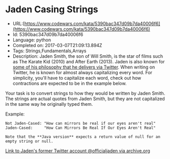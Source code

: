 # Jaden Casing Strings

 - URL:[https://www.codewars.com/kata/5390bac347d09b7da40006f6](https://www.codewars.com/kata/5390bac347d09b7da40006f6)
 - Id: 5390bac347d09b7da40006f6
 - Language: python
 - Completed on: 2017-03-07T21:09:13.894Z
 - Tags: Strings,Fundamentals,Arrays
 - Description:
Jaden Smith, the son of Will Smith, is the star of films such as The Karate Kid (2010) and After Earth (2013). Jaden is also known for [some of his philosophy that he delivers via Twitter](https://twitter.com/jaden). When writing on Twitter, he is known for almost always capitalizing every word. For simplicity, you'll have to capitalize each word, check out how contractions are expected to be in the example below.

Your task is to convert strings to how they would be written by Jaden Smith. The strings are actual quotes from Jaden Smith, but they are not capitalized in the same way he originally typed them.

Example:

    Not Jaden-Cased: "How can mirrors be real if our eyes aren't real"
    Jaden-Cased:     "How Can Mirrors Be Real If Our Eyes Aren't Real"

```if:java    
Note that the **Java version** expects a return value of null for an empty string or null.
```

[Link to Jaden's former Twitter account @officialjaden via archive.org](https://web.archive.org/web/20190624190255/https://twitter.com/officialjaden)
